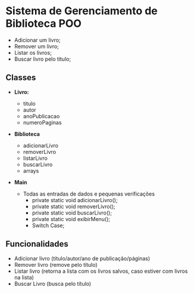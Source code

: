 # Sistema de Gerenciamento de Biblioteca POO

- Adicionar um livro;
- Remover um livro;
- Listar os livros;
- Buscar livro pelo título; 

## Classes

- **Livro:**
    - titulo
    - autor
    - anoPublicacao
    - numeroPaginas

- **Biblioteca**
    - adicionarLivro
    - removerLivro
    - listarLivro
    - buscarLivro
    - arrays

- **Main**
    - Todas as entradas de dados e pequenas verificações
      - private static void adicionarLivro();
      - private static void removerLivro();
      - private static void buscarLivro();
      - private static void exibirMenu();
      - Switch Case;
        
        
## Funcionalidades

- Adicionar livro (título/autor/ano de publicação/páginas)
- Remover livro (remove pelo título)
- Listar livro (retorna a lista com os livros salvos, caso estiver com livros na lista)
- Buscar Livro (busca pelo título)
